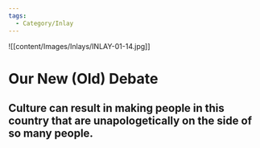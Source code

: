 ```yaml
---
tags:
  - Category/Inlay
---
```

![[content/Images/Inlays/INLAY-01-14.jpg]]
# Our New (Old) Debate
## Culture can result in making people in this country that are unapologetically on the side of so many people.
